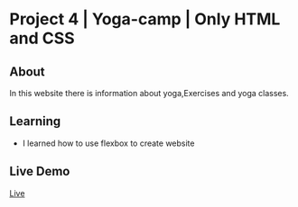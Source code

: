 # Project 4 | Yoga-camp | Only HTML and CSS
## About
In this website there is information about yoga,Exercises and  yoga classes.
## Learning
- I learned how to use flexbox to create website
## Live Demo
[Live](https://fittnessyoga.netlify.app/)
